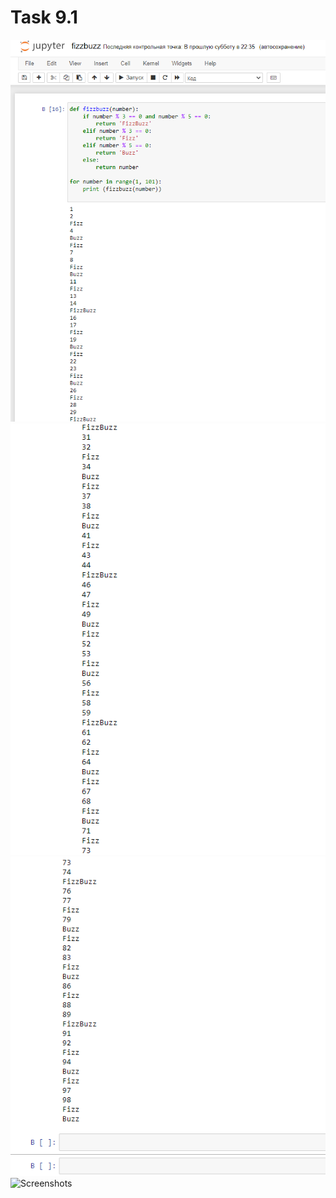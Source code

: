 # Task 9.1
![Screenshots](./Screenshots/01_task9.1.png)
![Screenshots](./Screenshots/02_task9.1.png)
![Screenshots](./Screenshots/03_task9.1.png)
![Screenshots](./Screenshots/04_task7.1.png)

